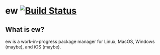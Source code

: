 # ew [![Build Status](https://travis-ci.org/7OU/ew.svg?branch=master)](https://travis-ci.org/7OU/ew)
## What is ew?
ew is a work-in-progress package manager for Linux, MacOS, Windows (maybe), and iOS (maybe).
